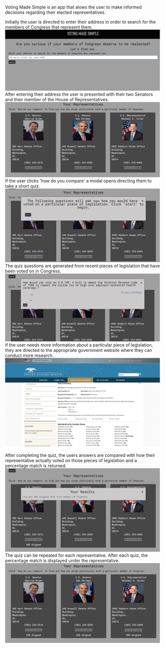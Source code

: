 Voting Made Simple is an app that alows the user to make informed decisions regarding their elected representatives.

Initially the user is directed to enter their address in order to search for the members of Congress that represent them.
<img src="images/title-screen.jpg"
      />
After entering their address the user is presented with their two Senators and their member of the House of Representatives.
<img src="images/initial-results.jpg"
      />
If the user clicks 'how do you compare' a modal opens directing them to take a short quiz.
<img src="images/start-screen.jpg"
      />
The quiz questions are generated from recent pieces of legislation that have been voted on in Congress.
<img src="images/question-screen.jpg"
      />
If the user needs more information about a particular piece of legislation, they are directed to the appropriate government website where they can conduct more research.
<img src="images/more-info.jpg"
      />
After completing the quiz, the users answers are compared with how their representative actually voted on those pieces of legislation and a percentage match is returned.
<img src="images/individual-results.jpg"
      />
The quiz can be repeated for each representative. After each quiz, the percentage match is displayed under the representative.
<img src="images/final-results.jpg"
      />
